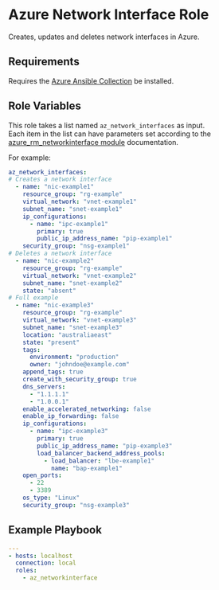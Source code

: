 Azure Network Interface Role
=========

Creates, updates and deletes network interfaces in Azure.

Requirements
------------

Requires the [Azure Ansible Collection](https://docs.ansible.com/ansible/latest/collections/azure/azcollection/index.html) be installed.

Role Variables
--------------

This role takes a list named `az_network_interfaces` as input.  
Each item in the list can have parameters set according to the [azure_rm_networkinterface module](https://docs.ansible.com/ansible/latest/collections/azure/azcollection/azure_rm_networkinterface_module.html) documentation.

For example:

```yaml
az_network_interfaces:
# Creates a network interface
  - name: "nic-example1"
    resource_group: "rg-example"
    virtual_network: "vnet-example1"
    subnet_name: "snet-example1"
    ip_configurations:
      - name: "ipc-example1"
        primary: true
        public_ip_address_name: "pip-example1"
    security_group: "nsg-example1"
# Deletes a network interface
  - name: "nic-example2"
    resource_group: "rg-example"
    virtual_network: "vnet-example2"
    subnet_name: "snet-example2"
    state: "absent"
# Full example
  - name: "nic-example3"
    resource_group: "rg-example"
    virtual_network: "vnet-example3"
    subnet_name: "snet-example3"
    location: "australiaeast"
    state: "present"
    tags:
      environment: "production"
      owner: "johndoe@example.com"
    append_tags: true
    create_with_security_group: true
    dns_servers:
      - "1.1.1.1"
      - "1.0.0.1"
    enable_accelerated_networking: false
    enable_ip_forwarding: false
    ip_configurations:
      - name: "ipc-example3"
        primary: true
        public_ip_address_name: "pip-example3"
        load_balancer_backend_address_pools:
          - load_balancer: "lbe-example1"
            name: "bap-example1"
    open_ports:
      - 22
      - 3389
    os_type: "Linux"
    security_group: "nsg-example3"
```

Example Playbook
----------------

```yaml
---
- hosts: localhost
  connection: local
  roles:
    - az_networkinterface
```
